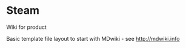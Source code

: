 Steam
=====

Wiki for product

Basic template file layout to start with MDwiki - see http://mdwiki.info
